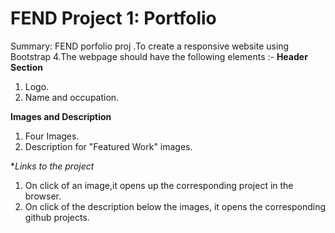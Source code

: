 # FEND Project 1: Portfolio
Summary: FEND porfolio proj .To create a responsive website using Bootstrap 4.The webpage should have the following elements :-
**Header Section**
1. Logo.
2. Name and occupation.

**Images and Description**
1. Four Images.
2. Description for "Featured Work" images.

**Links to the project*
1. On click of an image,it opens up the corresponding project in the browser.
2. On click of the description below the images, it opens the corresponding github projects.

